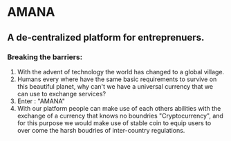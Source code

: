 # AMANA
## A de-centralized platform for entreprenuers.
### Breaking the barriers:
  1. With the advent of technology the world has changed to a global village.
  2. Humans every where have the same basic requirements to survive on this beautiful planet, why can't we have a universal currency that we can use to exchange services?
  3. Enter : "AMANA"
  4. With our platform people can make use of each others abilities with the exchange of a currency that knows no boundries "Cryptocurrency", and for this purpose we would make use of stable coin to equip users to over come the harsh boudries of inter-country regulations.
